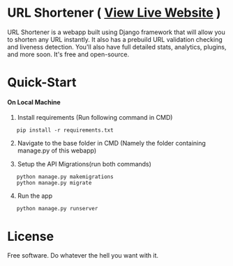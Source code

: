 # URL Shortener ( [View Live Website](https://quick-url-shortener.herokuapp.com/) )
URL Shortener is a webapp built using Django framework that will allow you to shorten any URL instantly. It also has a prebuild URL validation checking and liveness detection. You'll also have full detailed stats, analytics, plugins, and more soon. It's free and open-source.

# Quick-Start

#### On Local Machine

1. Install requirements (Run following command in CMD)

```
   pip install -r requirements.txt
```

2. Navigate to the base folder in CMD (Namely the folder containing manage.py of this webapp)


3. Setup the API Migrations(run both commands)

```
   python manage.py makemigrations
   python manage.py migrate
```
4. Run the app

```
   python manage.py runserver
```

# License

Free software. Do whatever the hell you want with it. 
